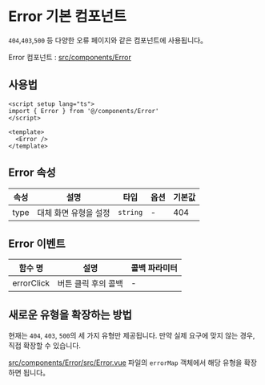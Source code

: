 # Error 기본 컴포넌트

`404`,`403`,`500` 등 다양한 오류 페이지와 같은 컴포넌트에 사용됩니다。

Error 컴포넌트 : [src/components/Error](https://github.com/web2-solution/web2-vue-framework/tree/main/src/components/Error) 

## 사용법

```vue
<script setup lang="ts">
import { Error } from '@/components/Error'
</script>

<template>
  <Error />
</template>

```

## Error 속성

| 속성 | 설명 | 타입 | 옵션 | 기본값 |
| ---- | ---- | ---- | ---- | ---- |
| type | 대체 화면 유형을 설정 | `string` | - | 404 |

## Error 이벤트

| 함수 명 | 설명 | 콜백 파라미터 |
| ---- | ---- | ---- |
| errorClick | 버튼 클릭 후의 콜백 | - |

## 새로운 유형을 확장하는 방법

현재는 `404`, `403`, `500`의 세 가지 유형만 제공됩니다. 만약 실제 요구에 맞지 않는 경우, 직접 확장할 수 있습니다.

[src/components/Error/src/Error.vue](https://github.com/web2-solution/web2-vue-framework/blob/main/src/components/Error/src/Error.vue) 파일의 `errorMap` 객체에서 해당 유형을 확장하면 됩니다。
